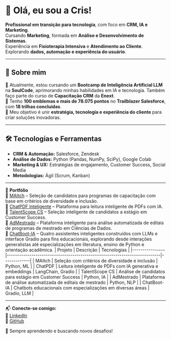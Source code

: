 # 👋 Olá, eu sou a Cris!  

**Profissional em transição para tecnologia**, com foco em **CRM, IA e Marketing**.  
Cursando **Marketing**, formada em **Análise e Desenvolvimento de Sistemas**.  
Experiência em **Fisioterapia Intensiva** e **Atendimento ao Cliente**.  
Explorando **dados, automação e experiência do usuário**.  

---

## 🚀 Sobre mim  

🔹 Atualmente, estou cursando um **Bootcamp de Inteligência Artificial LLM** na **SoulCode**, aprimorando minhas habilidades em IA e tecnologia. Também faço parte do curso de **Capacitação CRM** da **Enext**.  
🔹 Tenho **100 emblemas e mais de 78.075 pontos** no **Trailblazer Salesforce**, com **18 trilhas concluídas**.  
🔹 Meu objetivo é unir **estratégia, tecnologia e experiência do cliente** para criar soluções inovadoras.  

---

## 🛠️ Tecnologias e Ferramentas  

- **CRM & Automação:** Salesforce, Zendesk  
- **Análise de Dados:** Python (Pandas, NumPy, SciPy), Google Colab  
- **Marketing & UX:** Estratégias de engajamento, Customer Success, Social Media  
- **Metodologias:** Ágil (Scrum, Kanban)  

---

🧩 **Portfólio**  
🔹 [MAItch](https://github.com/crislenenunes/MAItch) – Seleção de candidatos para programas de capacitação com base em critérios de diversidade e inclusão.  
🔹 [ChatPDF Inteligente](https://github.com/crislenenunes/ChatPDFInteligente) – Plataforma para leitura inteligente de PDFs com IA.  
🔹 [TalentScope CS](https://github.com/crislenenunes/TalentScopeCS) – Seleção inteligente de candidatos a estágio em Customer Success.  
🔹 [AdMestrado](https://github.com/crislenenunes/AdMestrado) – Plataforma inteligente para análise automatizada de editais de programas de mestrado em Ciências de Dados.  
🔹 [ChatBoot-IA](https://github.com/crislenenunes/ChatBoot-IA) – Quatro assistentes inteligentes construídos com LLMs e interface Gradio para fins educacionais, explorando desde interações generalistas até especializações em literatura, ensino de Python e orientação acadêmica.
| Projeto         | Descrição                                                                 | Tecnologias |
|----------------|---------------------------------------------------------------------------|-------------|
| MAItch         | Seleção com critérios de diversidade e inclusão                          | Python, ML  |
| ChatPDF        | Leitura inteligente de PDFs com IA generativa e embeddings               | LangChain, Gradio |
| TalentScope CS | Análise de candidatos para estágio em Customer Success                   | Python, IA  |
| AdMestrado     | Plataforma de análise automatizada de editais de mestrado                | Python, NLP |
| ChatBoot-IA    | Chatbots educacionais com especializações em diversas áreas              | Gradio, LLM |



---

📬 **Conecte-se comigo:**  
🔗 [LinkedIn](https://www.linkedin.com/in/crislenenunes)  
🔗 [GitHub](https://github.com/crislenenunes)  

🚀 Sempre aprendendo e buscando novos desafios!  
